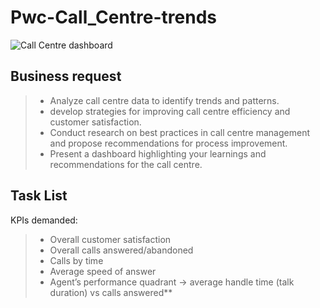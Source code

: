 # Pwc-Call_Centre-trends
![Call Centre dashboard](https://github.com/Harsh-2412/Pwc-Call_Centre-trends-/assets/110857650/3cc06ab3-664b-4836-8da3-444b3518386c)


## Business request
> * Analyze call centre data to identify trends and patterns.
> * develop strategies for improving call centre efficiency and customer satisfaction.
> * Conduct research on best practices in call centre management and propose recommendations for process improvement.
> * Present a dashboard highlighting your learnings and recommendations for the call centre.


## Task List

KPIs demanded:
> * Overall customer satisfaction
> * Overall calls answered/abandoned
> * Calls by time
> * Average speed of answer
> * Agent’s performance quadrant -> average handle time (talk duration) vs calls answered**



